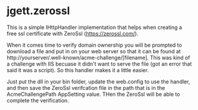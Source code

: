 # jgett.zerossl
This is a simple IHttpHandler implementation that helps when creating a free ssl certificate with ZeroSsl (https://zerossl.com/).

When it comes time to verify domain ownership you will be prompted to download a file and put in on your web server so that it can
be found at http://yourserver/.well-known/acme-challenge/[filename]. This was kind of a challenge with IIS becuase it didn't want to
serve the file (got an error that said it was a script). So this handler makes it a little easier.

Just put the dll in your bin folder, update the web.config to use the handler, and then save the ZeroSsl verifcation file in the path
that is in the AcmeChallengePath AppSetting value. THen the ZeroSsl will be able to complete the verification.
